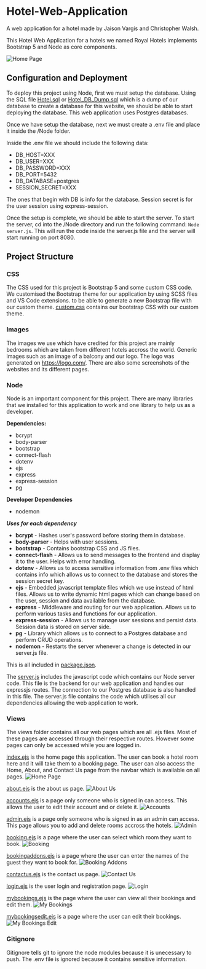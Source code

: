 # Hotel-Web-Application

A web application for a hotel made by Jaison Vargis and Christopher Walsh.

This Hotel Web Application for a hotels we named Royal Hotels implements Bootstrap 5 and Node as core components.

![Home Page](/Images/Screenshots/Homepage.png)

## Configuration and Deployment
To deploy this project using Node, first we must setup the database. Using the SQL file [Hotel.sql](/Node/sql/Hotel.sql) or [Hotel_DB_Dump.sql](/Node/sql/Hotel_DB_Dump.sql) which is a dump of our database to create a database for this website, we should be able to start deploying the database. This web application uses Postgres databases.

Once we have setup the database, next we must create a .env file and place it inside the /Node folder.

Inside the .env file we should include the following data:

- DB_HOST=XXX
- DB_USER=XXX
- DB_PASSWORD=XXX
- DB_PORT=5432
- DB_DATABASE=postgres
- SESSION_SECRET=XXX

The ones that begin with DB is info for the database. Session secret is for the user session using express-session.

Once the setup is complete, we should be able to start the server. To start the server, cd into the /Node directory and run the following command: `Node server.js`. This will run the code inside the server.js file and the server will start running on port 8080.

## Project Structure

### CSS
The CSS used for this project is Bootstrap 5 and some custom CSS code. We customised the Bootstrap theme for our application by using SCSS files and VS Code extensions. to be able to generate a new Bootstrap file with our custom theme. [custom.css](/CSS/custom.css) contains our bootstrap CSS with our custom theme.

### Images
The images we use which have credited for this project are mainly bedrooms which are taken from different hotels accross the world. Generic images such as an image of a balcony and our logo. The logo was generated on https://logo.com/. There are also some screenshots of the websites and its different pages.

### Node
Node is an important component for this project. There are many libraries that we installed for this application to work and one library to help us as a developer.

**Dependencies:**
- bcrypt
- body-parser
- bootstrap
- connect-flash
- dotenv
- ejs
- express
- express-session
- pg

**Developer Dependencies**
- nodemon

***Uses for each dependency***
- **bcrypt** - Hashes user's password before storing them in database.
- **body-parser** - Helps with user sessions.
- **bootstrap** - Contains bootstrap CSS and JS files.
- **connect-flash** - Allows us to send messages to the frontend and display it to the user. Helps with error handling.
- **dotenv** - Allows us to access sensitive information from .env files which contains info which allows us to connect to the database and stores the session secret key.
- **ejs** - Embedded javascript template files which we use instead of html files. Allows us to write dynamic html pages which can change based on the user, session and data available from the database.
- **express** - Middleware and routing for our web application. Allows us to perform various tasks and functions for our application.
- **express-session** - Allows us to manage user sessions and persist data. Session data is stored on server side.
- **pg** - Library which allows us to connect to a Postgres database and perform CRUD operations.
- **nodemon** - Restarts the server whenever a change is detected in our server.js file.

This is all included in [package.json](/Node/package.json).

The [server.js](/Node/server.js) includes the javascript code which contains our Node server code. This file is the backend for our web application and handles our expressjs routes. The connection to our Postgres database is also handled in this file. The server.js file contains the code which utilises all our dependencies allowing the web application to work.

### Views
The views folder contains all our web pages which are all .ejs files. Most of these pages are accessed through their respective routes. However some pages can only be accessed while you are logged in.

[index.ejs](/views/index.ejs) is the home page this application. The user can book a hotel room here and it will take them to a booking page. The user can also access the Home, About, and Contact Us page from the navbar which is available on all pages.
![Home Page](/Images/Screenshots/Homepage.png)

[about.ejs](/views/about.ejs) is the about us page.
![About Us](/Images/Screenshots/Aboutus.png)

[accounts.ejs](/views/accounts.ejs) is a page only someone who is signed in can access. This allows the user to edit their account and or delete it.
![Accounts](/Images/Screenshots/Accounts.png)

[admin.ejs](/views/admin.ejs) is a page only someone who is signed in as an admin can access. This page allows you to add and delete rooms accross the hotels.
![Admin](/Images/Screenshots/Admin.png)

[booking.ejs](/views/booking.ejs) is a page where the user can select which room they want to book.
![Booking](/Images/Screenshots/Booking.png)

[bookingaddons.ejs](/views/bookingaddons.ejs) is a page where the user can enter the names of the guest they want to book for.
![Booking Addons](/Images/Screenshots/Bookingaddon.png)

[contactus.ejs](/views/contactus.ejs) is the contact us page.
![Contact Us](/Images/Screenshots/Contactus.png)

[login.ejs](/views/login.ejs) is the user login and registration page.
![Login](/Images/Screenshots/Login.png)

[mybookings.ejs](/views/mybookings.ejs) is the page where the user can view all their bookings and edit them.
![My Bookings](/Images/Screenshots/Mybookings.png)

[mybookingsedit.ejs](/views/mybookingsedit.ejs) is a page where the user can edit their bookings.
![My Bookings Edit](/Images/Screenshots/Mybookingsedit.png)

### Gitignore
Gitignore tells git to ignore the node modules because it is unecessary to push. The .env file is ignored because it contains sensitive information.